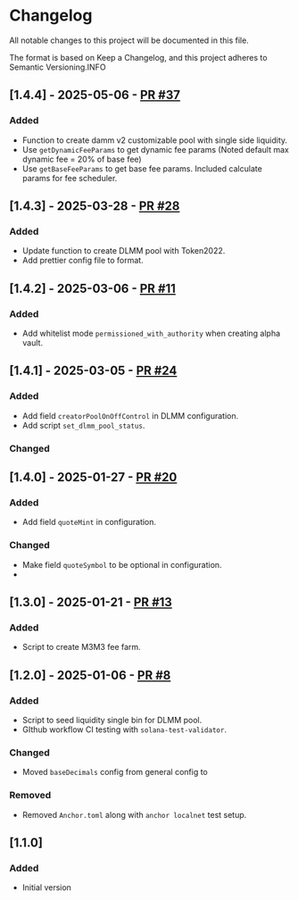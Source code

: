 # Changelog
All notable changes to this project will be documented in this file.

The format is based on Keep a Changelog, and this project adheres to Semantic Versioning.INFO

## [1.4.4] - 2025-05-06 - [PR #37](https://github.com/MeteoraAg/meteora-pool-setup/pull/37)
### Added 
- Function to create damm v2 customizable pool with single side liquidity.
- Use `getDynamicFeeParams` to get dynamic fee params (Noted default max dynamic fee = 20% of base fee)
- Use `getBaseFeeParams` to get base fee params. Included calculate params for fee scheduler.

## [1.4.3] - 2025-03-28 - [PR #28](https://github.com/MeteoraAg/meteora-pool-setup/pull/28)
### Added 
- Update function to create DLMM pool with Token2022.
- Add prettier config file to format.

## [1.4.2] - 2025-03-06 - [PR #11](https://github.com/MeteoraAg/meteora-pool-setup/pull/11)
### Added 
- Add whitelist mode `permissioned_with_authority` when creating alpha vault.

## [1.4.1] - 2025-03-05 - [PR #24](https://github.com/MeteoraAg/meteora-pool-setup/pull/24)
### Added 
- Add field `creatorPoolOnOffControl` in DLMM configuration.
- Add script `set_dlmm_pool_status`.

### Changed

## [1.4.0] - 2025-01-27 - [PR #20](https://github.com/MeteoraAg/meteora-pool-setup/pull/20)
### Added 
- Add field `quoteMint` in configuration. 

### Changed
- Make field `quoteSymbol` to be optional in configuration.
- 

## [1.3.0] - 2025-01-21 - [PR #13](https://github.com/MeteoraAg/meteora-pool-setup/pull/13)
### Added 
- Script to create M3M3 fee farm.

## [1.2.0] - 2025-01-06 - [PR #8](https://github.com/MeteoraAg/meteora-pool-setup/pull/8)

### Added 
- Script to seed liquidity single bin for DLMM pool.
- GIthub workflow CI testing with `solana-test-validator`.

### Changed
- Moved `baseDecimals` config from general config to 

### Removed
- Removed `Anchor.toml` along with `anchor localnet` test setup.

## [1.1.0]

### Added
- Initial version